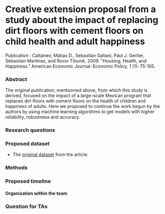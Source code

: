# Creative extension proposal from a study about the impact of replacing dirt floors with cement floors on child health and adult happiness

Publication : Cattaneo, Matias D., Sebastian Galiani, Paul J. Gertler, Sebastian Martinez, and Rocio Titiunik. 2009. "Housing, Health, and Happiness." American Economic Journal: Economic Policy, 1 (1): 75-105.

### Abstract

The original publication, mentionned above, from which this study is derived, focused on the impact of a large-scale Mexican program that replaces dirt floors with cement floors on the health of children and happiness of adults. Here we proposed to continue the work begun by the authors by using machine learning algorithms to get models with higher reliability, robustness and accuracy. 

### Research questions

### Proposed dataset

- The [original dataset](https://www.openicpsr.org/openicpsr/project/114542/version/V1/view) from the article.

### Methods

### Proposed timeline

#### Organization within the team

### Question for TAs
